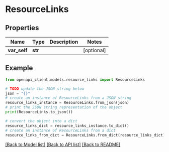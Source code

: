 # ResourceLinks


## Properties

Name | Type | Description | Notes
------------ | ------------- | ------------- | -------------
**var_self** | **str** |  | [optional] 

## Example

```python
from openapi_client.models.resource_links import ResourceLinks

# TODO update the JSON string below
json = "{}"
# create an instance of ResourceLinks from a JSON string
resource_links_instance = ResourceLinks.from_json(json)
# print the JSON string representation of the object
print(ResourceLinks.to_json())

# convert the object into a dict
resource_links_dict = resource_links_instance.to_dict()
# create an instance of ResourceLinks from a dict
resource_links_from_dict = ResourceLinks.from_dict(resource_links_dict)
```
[[Back to Model list]](../README.md#documentation-for-models) [[Back to API list]](../README.md#documentation-for-api-endpoints) [[Back to README]](../README.md)



